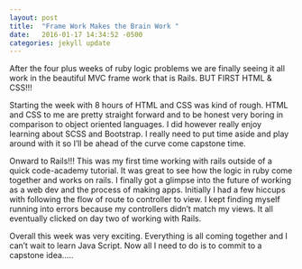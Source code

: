 ```yaml
---
layout: post
title:  "Frame Work Makes the Brain Work "
date:   2016-01-17 14:34:52 -0500
categories: jekyll update
---
```


After the four plus weeks of ruby logic problems we are finally seeing it all work in the beautiful MVC frame work that is Rails. BUT FIRST HTML & CSS!!! 

Starting the week with 8 hours of HTML and CSS was kind of rough. HTML and CSS to me are pretty straight forward and to be honest very boring in comparison to object oriented languages. I did however really enjoy learning about SCSS and Bootstrap. I really need to put time aside and play around with it so I’ll be ahead of the curve come capstone time. 

Onward to Rails!!! This was my first time working with rails outside of a quick code-academy tutorial. It was great to see how the logic in ruby come together and works on rails. I finally got a glimpse into the future of working as a web dev and the process of making apps. Initially I had a few hiccups with following the flow of route to controller to view.  I kept finding myself running into errors because my controllers didn’t match my views.  It all eventually clicked on day two of working with Rails. 

Overall this week was very exciting. Everything is all coming together and I can’t wait to learn Java Script. Now all I need to do is to commit to a capstone idea.....



 

